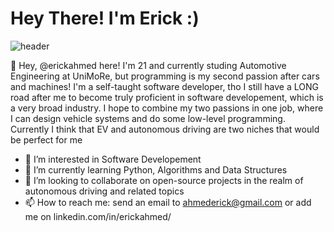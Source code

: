 # Hey There! I'm Erick :) #

![header](https://user-images.githubusercontent.com/74315338/143016052-2ae61256-fafc-49b1-ac9a-44e0153154ab.png)

👋 Hey, @erickahmed here! I'm 21 and currently studing Automotive Engineering at UniMoRe, but programming is my second passion after cars and machines!
I'm a self-taught software developer, tho I still have a LONG road after me to become truly proficient in software developement, which is a very broad industry.
I hope to combine my two passions in one job, where I can design vehicle systems and do some low-level programming.
Currently I think that EV and autonomous driving are two niches that would be perfect for me



- 👀 I’m interested in Software Developement
- 🌱 I’m currently learning Python, Algorithms and Data Structures
- 💞️ I’m looking to collaborate on open-source projects in the realm of autonomous driving and related topics
- 📫 How to reach me: send an email to ahmederick@gmail.com or add me on linkedin.com/in/erickahmed/

<!---
erickahmed/erickahmed is a ✨ special ✨ repository because its `README.md` (this file) appears on your GitHub profile.
You can click the Preview link to take a look at your changes.
--->
